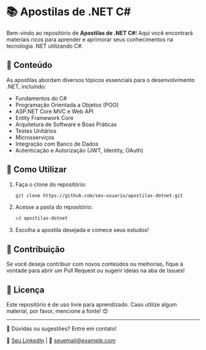 # 📚 Apostilas de .NET C#

Bem-vindo ao repositório de **Apostilas de .NET C#**! Aqui você encontrará materiais ricos para aprender e aprimorar seus conhecimentos na tecnologia .NET utilizando C#.

## 📖 Conteúdo

As apostilas abordam diversos tópicos essenciais para o desenvolvimento .NET, incluindo:
- Fundamentos do C#
- Programação Orientada a Objetos (POO)
- ASP.NET Core MVC e Web API
- Entity Framework Core
- Arquitetura de Software e Boas Práticas
- Testes Unitários
- Microsserviços
- Integração com Banco de Dados
- Autenticação e Autorização (JWT, Identity, OAuth)

## 🚀 Como Utilizar

1. Faça o clone do repositório:
   ```sh
   git clone https://github.com/seu-usuario/apostilas-dotnet.git
   ```
2. Acesse a pasta do repositório:
   ```sh
   cd apostilas-dotnet
   ```
3. Escolha a apostila desejada e comece seus estudos!

## 📢 Contribuição

Se você deseja contribuir com novos conteúdos ou melhorias, fique à vontade para abrir um Pull Request ou sugerir ideias na aba de Issues!

## 📌 Licença

Este repositório é de uso livre para aprendizado. Caso utilize algum material, por favor, mencione a fonte! 😊

---
📩 Dúvidas ou sugestões? Entre em contato!

🔗 [Seu LinkedIn](https://www.linkedin.com/in/seu-perfil)  |  📧 seuemail@example.com
